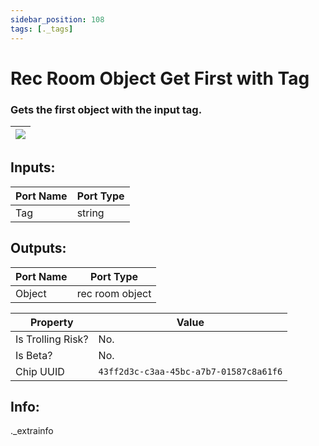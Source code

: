 ```yaml
---
sidebar_position: 108
tags: [._tags]
---
```


# Rec Room Object Get First with Tag


### Gets the first object with the input tag.

| ![](https://images-ext-2.discordapp.net/external/MPmIaQzlEPmgGWlgi-WxBBXt0Bjv_zWPkg1y1f_sy3s/https/www.recroomcircuits.com/image/circuit/absolute-value?width=206&height=108) |
|-----|

## Inputs:
| Port Name | Port Type |
|-----------|-----------|
| Tag | string |

## Outputs:
| Port Name | Port Type |
|-----------|-----------|
| Object | rec room object | 

| Property  | Value |
|-------------------|-----------|
| Is Trolling Risk? | No. |
| Is Beta? | No. |
| Chip UUID | `43ff2d3c-c3aa-45bc-a7b7-01587c8a61f6` |

## Info:
._extrainfo